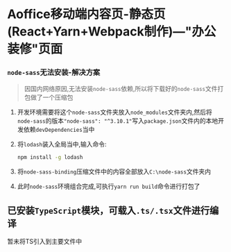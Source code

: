 # Aoffice移动端内容页-静态页(React+Yarn+Webpack制作)—"办公装修"页面



### `node-sass`无法安装-解决方案 
> 因国内网络原因,无法安装`node-sass`依赖,所以将下载好的`node-sass`文件打包做了一个压缩包

1. 开发环境需要将这个`node-sass`文件夹放入`node_modules`文件夹内,然后将`node-sass`的版本`"node-sass": "^3.10.1"`写入`package.json`文件内的本地开发依赖`devDependencies`当中

2. 将`lodash`装入全局当中,输入命令:

	```sh
	npm install -g lodash
	```
3. 将`node-sass-binding`压缩文件中的内容全部放入`C:\node-sass`文件夹内
4. 此时`node-sass`环境组合完成,可执行`yarn run build`命令进行打包了

## 已安装`TypeScript`模块，可载入`.ts/.tsx`文件进行编译
暂未将TS引入到主要文件中

